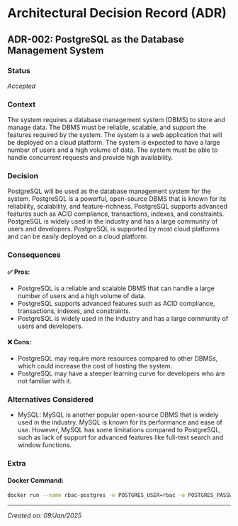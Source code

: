 # Architectural Decision Record (ADR)

## ADR-002: PostgreSQL as the Database Management System

### Status
*Accepted*

### Context
The system requires a database management system (DBMS) to store and manage data. The DBMS must be reliable, scalable, and support the features required by the system. The system is a web application that will be deployed on a cloud platform. The system is expected to have a large number of users and a high volume of data. The system must be able to handle concurrent requests and provide high availability.

### Decision
PostgreSQL will be used as the database management system for the system. PostgreSQL is a powerful, open-source DBMS that is known for its reliability, scalability, and feature-richness. PostgreSQL supports advanced features such as ACID compliance, transactions, indexes, and constraints. PostgreSQL is widely used in the industry and has a large community of users and developers. PostgreSQL is supported by most cloud platforms and can be easily deployed on a cloud platform.

### Consequences
#### ✅ Pros:
- PostgreSQL is a reliable and scalable DBMS that can handle a large number of users and a high volume of data.
- PostgreSQL supports advanced features such as ACID compliance, transactions, indexes, and constraints.
- PostgreSQL is widely used in the industry and has a large community of users and developers.

#### ❌ Cons:
- PostgreSQL may require more resources compared to other DBMSs, which could increase the cost of hosting the system.
- PostgreSQL may have a steeper learning curve for developers who are not familiar with it.

### Alternatives Considered
- MySQL: MySQL is another popular open-source DBMS that is widely used in the industry. MySQL is known for its performance and ease of use. However, MySQL has some limitations compared to PostgreSQL, such as lack of support for advanced features like full-text search and window functions.

### Extra

#### Docker Command: 
```bash
docker run --name rbac-postgres -e POSTGRES_USER=rbac -e POSTGRES_PASSWORD=RBAC-PWD* -e POSTGRES_DB=rbacDB -p 5432:5432 -d postgres
```

---
*Created on: 09/Jan/2025*
